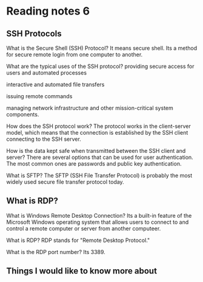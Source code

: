 # Reading notes 6

## SSH Protocols

What is the Secure Shell (SSH) Protocol?
It means secure shell. Its a method for secure remote login from one computer to another.

What are the typical uses of the SSH protocol?
providing secure access for users and automated processes

interactive and automated file transfers

issuing remote commands

managing network infrastructure and other mission-critical system components.

How does the SSH protocol work?
The protocol works in the client-server model, which means that the connection is established by the SSH client connecting to the SSH server.

How is the data kept safe when transmitted between the SSH client and server?
There are several options that can be used for user authentication. The most common ones are passwords and public key authentication.

What is SFTP?
The SFTP (SSH File Transfer Protocol) is probably the most widely used secure file transfer protocol today. 

## What is RDP?

What is Windows Remote Desktop Connection?
Its a built-in feature of the Microsoft Windows operating system that allows users to connect to and control a remote computer or server from another computeer.

What is RDP?
RDP stands for "Remote Desktop Protocol." 

What is the RDP port number?
Its 3389.

## Things I would like to know more about 
